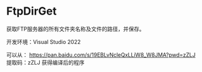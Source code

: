 # FtpDirGet
获取FTP服务器的所有文件夹名称及文件的路径，并保存。

开发环境：Visual Studio 2022

可以从：
https://pan.baidu.com/s/19EBLvNcleQxLLiW8_W8JMA?pwd=zZLJ 
提取码：zZLJ
获得编译后的程序
